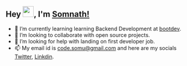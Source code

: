 <!-- **somu-code/somu-code** is a ✨ _special_ ✨ repository because its `README.md` (this file) appears on your GitHub profile. -->

<!-- Here are some ideas to get you started: -->

## Hey <img src="https://github.com/TheDudeThatCode/TheDudeThatCode/blob/master/Assets/Hi.gif" width="29">, I'm [Somnath!](https://twitter.com/GoluiSomnath)

<!-- - 🔭 I’m currently working on ... -->

- 🌱 I’m currently learning learning Backend Development at [bootdev](https://boot.dev).
- 👯 I’m looking to collaborate with open source projects.
- 🤔 I’m looking for help with landing on first developer job.
  <!-- - 💬 Ask me about ... -->
  <!-- - 📫 How to reach me: ... -->
- 📫 My email id is code.somu@gmail.com and here are my socials [Twitter](https://twitter.com/GoluiSomnath), [Linkdin](https://www.linkedin.com/in/somnath-golui-395004217/).
  <!-- - 😄 Pronouns: ... -->
  <!-- - ⚡ Fun fact: ... -->
